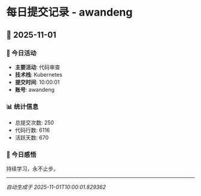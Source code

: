 # 每日提交记录 - awandeng

## 📅 2025-11-01

### 🎯 今日活动
- **主要活动**: 代码审查
- **技术栈**: Kubernetes
- **提交时间**: 10:00:01
- **账号**: awandeng

### 📊 统计信息
- 总提交次数: 250
- 代码行数: 6116
- 活跃天数: 670

### 💭 今日感悟
持续学习，永不止步。

---
*自动生成于 2025-11-01T10:00:01.829362*

